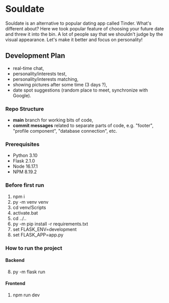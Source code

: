 # Souldate

Souldate is an alternative to popular dating app called Tinder. What's different about? Here we took popular feature of choosing your future date and threw it into the bin. A lot of people say that we shouldn't judge by the visual appearance. Let's make it better and focus on personality!

## Development Plan

- real-time chat,
- personality/interests test,
- personality/interests matching,
- showing pictures after some time (3 days ?),
- date spot suggestions (random place to meet, synchronize with Google).

### Repo Structure

- **main** branch for working bits of code,
- **commit messages** related to separate parts of code, e.g. "footer", "profile component", "database connection", etc.

### Prerequisites

- Python 3.10
- Flask 2.1.0
- Node 16.17.1
- NPM 8.19.2

### Before first run

1. npm i
2. py -m venv venv
3. cd venv/Scripts
4. activate.bat
5. cd ../..
6. py -m pip install -r requirements.txt
7. set FLASK_ENV=development
8. set FLASK_APP=app.py

### How to run the project

#### Backend

8. py -m flask run

#### Frontend

1. npm run dev
